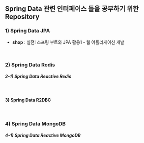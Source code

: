 ## Spring Data 관련 인터페이스 들을 공부하기 위한 Repository

### 1) Spring Data JPA
- <b>shop</b> : 실전! 스프링 부트와 JPA 활용1 - 웹 어플리케이션 개발

<br>

### 2) Spring Data Redis

##### 2-1) Spring Data Reactive Redis

<br>

#### 3) Spring Data R2DBC

<br>

### 4) Spring Data MongoDB

##### 4-1) Spring Data Reactive MongoDB
